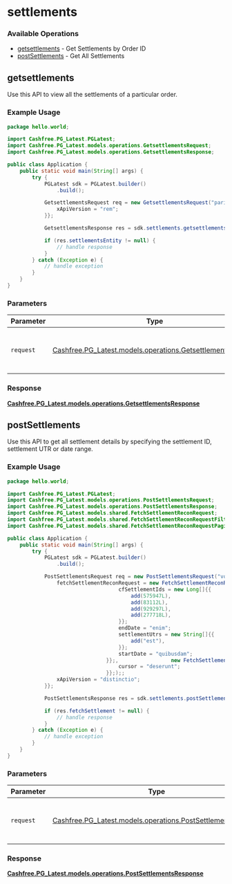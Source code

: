 # settlements

### Available Operations

* [getsettlements](#getsettlements) - Get Settlements by Order ID
* [postSettlements](#postsettlements) - Get All Settlements

## getsettlements

Use this API to view all the settlements of a particular order.

### Example Usage

```java
package hello.world;

import Cashfree.PG_Latest.PGLatest;
import Cashfree.PG_Latest.models.operations.GetsettlementsRequest;
import Cashfree.PG_Latest.models.operations.GetsettlementsResponse;

public class Application {
    public static void main(String[] args) {
        try {
            PGLatest sdk = PGLatest.builder()
                .build();

            GetsettlementsRequest req = new GetsettlementsRequest("pariatur", "modi", "praesentium") {{
                xApiVersion = "rem";
            }};            

            GetsettlementsResponse res = sdk.settlements.getsettlements(req);

            if (res.settlementsEntity != null) {
                // handle response
            }
        } catch (Exception e) {
            // handle exception
        }
    }
}
```

### Parameters

| Parameter                                                                                                      | Type                                                                                                           | Required                                                                                                       | Description                                                                                                    |
| -------------------------------------------------------------------------------------------------------------- | -------------------------------------------------------------------------------------------------------------- | -------------------------------------------------------------------------------------------------------------- | -------------------------------------------------------------------------------------------------------------- |
| `request`                                                                                                      | [Cashfree.PG_Latest.models.operations.GetsettlementsRequest](../../models/operations/GetsettlementsRequest.md) | :heavy_check_mark:                                                                                             | The request object to use for the request.                                                                     |


### Response

**[Cashfree.PG_Latest.models.operations.GetsettlementsResponse](../../models/operations/GetsettlementsResponse.md)**


## postSettlements

Use this API to get all settlement details by specifying the settlement ID, settlement UTR or date range.

### Example Usage

```java
package hello.world;

import Cashfree.PG_Latest.PGLatest;
import Cashfree.PG_Latest.models.operations.PostSettlementsRequest;
import Cashfree.PG_Latest.models.operations.PostSettlementsResponse;
import Cashfree.PG_Latest.models.shared.FetchSettlementReconRequest;
import Cashfree.PG_Latest.models.shared.FetchSettlementReconRequestFilters;
import Cashfree.PG_Latest.models.shared.FetchSettlementReconRequestPagination;

public class Application {
    public static void main(String[] args) {
        try {
            PGLatest sdk = PGLatest.builder()
                .build();

            PostSettlementsRequest req = new PostSettlementsRequest("voluptates", "quasi") {{
                fetchSettlementReconRequest = new FetchSettlementReconRequest(                new FetchSettlementReconRequestFilters() {{
                                    cfSettlementIds = new Long[]{{
                                        add(575947L),
                                        add(83112L),
                                        add(929297L),
                                        add(277718L),
                                    }};
                                    endDate = "enim";
                                    settlementUtrs = new String[]{{
                                        add("est"),
                                    }};
                                    startDate = "quibusdam";
                                }};,                 new FetchSettlementReconRequestPagination(131797L) {{
                                    cursor = "deserunt";
                                }};);;
                xApiVersion = "distinctio";
            }};            

            PostSettlementsResponse res = sdk.settlements.postSettlements(req);

            if (res.fetchSettlement != null) {
                // handle response
            }
        } catch (Exception e) {
            // handle exception
        }
    }
}
```

### Parameters

| Parameter                                                                                                        | Type                                                                                                             | Required                                                                                                         | Description                                                                                                      |
| ---------------------------------------------------------------------------------------------------------------- | ---------------------------------------------------------------------------------------------------------------- | ---------------------------------------------------------------------------------------------------------------- | ---------------------------------------------------------------------------------------------------------------- |
| `request`                                                                                                        | [Cashfree.PG_Latest.models.operations.PostSettlementsRequest](../../models/operations/PostSettlementsRequest.md) | :heavy_check_mark:                                                                                               | The request object to use for the request.                                                                       |


### Response

**[Cashfree.PG_Latest.models.operations.PostSettlementsResponse](../../models/operations/PostSettlementsResponse.md)**

